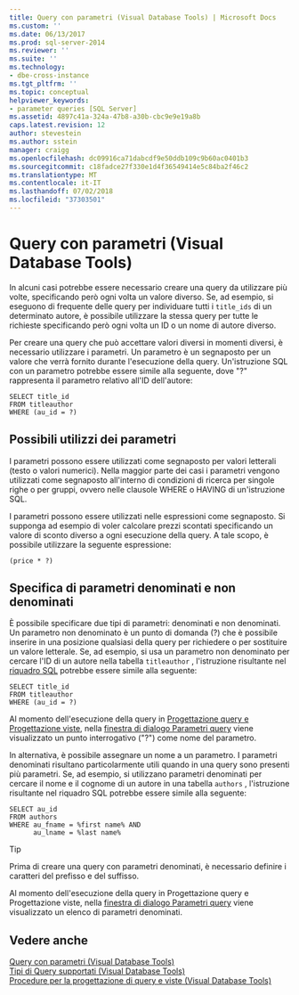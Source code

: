 ```yaml
---
title: Query con parametri (Visual Database Tools) | Microsoft Docs
ms.custom: ''
ms.date: 06/13/2017
ms.prod: sql-server-2014
ms.reviewer: ''
ms.suite: ''
ms.technology:
- dbe-cross-instance
ms.tgt_pltfrm: ''
ms.topic: conceptual
helpviewer_keywords:
- parameter queries [SQL Server]
ms.assetid: 4897c41a-324a-47b8-a30b-cbc9e9e19a8b
caps.latest.revision: 12
author: stevestein
ms.author: sstein
manager: craigg
ms.openlocfilehash: dc09916ca71dabcdf9e50ddb109c9b60ac0401b3
ms.sourcegitcommit: c18fadce27f330e1d4f36549414e5c84ba2f46c2
ms.translationtype: MT
ms.contentlocale: it-IT
ms.lasthandoff: 07/02/2018
ms.locfileid: "37303501"
---
```

# <a name="parameter-queries-visual-database-tools"></a>Query con parametri (Visual Database Tools)
  In alcuni casi potrebbe essere necessario creare una query da utilizzare più volte, specificando però ogni volta un valore diverso. Se, ad esempio, si eseguono di frequente delle query per individuare tutti i `title_ids` di un determinato autore, è possibile utilizzare la stessa query per tutte le richieste specificando però ogni volta un ID o un nome di autore diverso.  
  
 Per creare una query che può accettare valori diversi in momenti diversi, è necessario utilizzare i parametri. Un parametro è un segnaposto per un valore che verrà fornito durante l'esecuzione della query. Un'istruzione SQL con un parametro potrebbe essere simile alla seguente, dove "?" rappresenta il parametro relativo all'ID dell'autore:  
  
```  
SELECT title_id  
FROM titleauthor  
WHERE (au_id = ?)  
```  
  
## <a name="where-you-can-use-parameters"></a>Possibili utilizzi dei parametri  
 I parametri possono essere utilizzati come segnaposto per valori letterali (testo o valori numerici). Nella maggior parte dei casi i parametri vengono utilizzati come segnaposto all'interno di condizioni di ricerca per singole righe o per gruppi, ovvero nelle clausole WHERE o HAVING di un'istruzione SQL.  
  
 I parametri possono essere utilizzati nelle espressioni come segnaposto. Si supponga ad esempio di voler calcolare prezzi scontati specificando un valore di sconto diverso a ogni esecuzione della query. A tale scopo, è possibile utilizzare la seguente espressione:  
  
```  
(price * ?)  
```  
  
## <a name="specifying-unnamed-and-named-parameters"></a>Specifica di parametri denominati e non denominati  
 È possibile specificare due tipi di parametri: denominati e non denominati. Un parametro non denominato è un punto di domanda (?) che è possibile inserire in una posizione qualsiasi della query per richiedere o per sostituire un valore letterale. Se, ad esempio, si usa un parametro non denominato per cercare l'ID di un autore nella tabella `titleauthor` , l'istruzione risultante nel [riquadro SQL](visual-database-tools.md) potrebbe essere simile alla seguente:  
  
```  
SELECT title_id  
FROM titleauthor  
WHERE (au_id = ?)  
```  
  
 Al momento dell'esecuzione della query in [Progettazione query e Progettazione viste](query-and-view-designer-tools-visual-database-tools.md), nella [finestra di dialogo Parametri query](query-parameters-dialog-box-visual-database-tools.md) viene visualizzato un punto interrogativo ("?") come nome del parametro.  
  
 In alternativa, è possibile assegnare un nome a un parametro. I parametri denominati risultano particolarmente utili quando in una query sono presenti più parametri. Se, ad esempio, si utilizzano parametri denominati per cercare il nome e il cognome di un autore in una tabella `authors` , l'istruzione risultante nel riquadro SQL potrebbe essere simile alla seguente:  
  
```  
SELECT au_id  
FROM authors  
WHERE au_fname = %first name% AND  
      au_lname = %last name%  
```  
  
> [!TIP]  
>  Prima di creare una query con parametri denominati, è necessario definire i caratteri del prefisso e del suffisso.  
  
 Al momento dell'esecuzione della query in Progettazione query e Progettazione viste, nella [finestra di dialogo Parametri query](query-parameters-dialog-box-visual-database-tools.md) viene visualizzato un elenco di parametri denominati.  
  
## <a name="see-also"></a>Vedere anche  
 [Query con parametri &#40;Visual Database Tools&#41;](query-with-parameters-visual-database-tools.md)   
 [Tipi di Query supportati &#40;Visual Database Tools&#41;](supported-query-types-visual-database-tools.md)   
 [Procedure per la progettazione di query e viste &#40;Visual Database Tools&#41;](design-queries-and-views-how-to-topics-visual-database-tools.md)  
  
  
